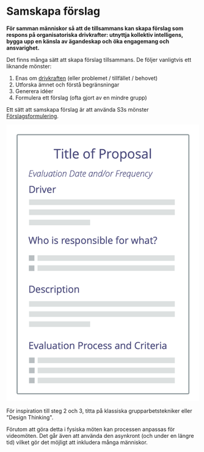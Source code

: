 # Samskapa förslag

<summary>
<strong>För samman människor så att de tillsammans kan skapa förslag som respons på organisatoriska drivkrafter: utnyttja kollektiv intelligens, bygga upp en känsla av ägandeskap och öka engagemang och ansvarighet.</strong>
</summary>

Det finns många sätt att skapa förslag tillsammans. De följer vanligtvis ett liknande mönster:

1. Enas om [drivkraften](glossary:organizational-driver) (eller problemet / tillfället / behovet)
2. Utforska ämnet och förstå begränsningar
3. Generera idéer
4. Formulera ett förslag (ofta gjort av en mindre grupp)

Ett sätt att samskapa förslag är att använda S3s mönster [Förslagsformulering](section:proposal-forming).

![Mall för förslag](img/templates/proposal-template.png)

För inspiration till steg 2 och 3, titta på klassiska grupparbetstekniker eller "Design Thinking".

Förutom att göra detta i fysiska möten kan processen anpassas för videomöten. Det går även att använda den asynkront (och under en längre tid) vilket gör det möjligt att inkludera många människor.